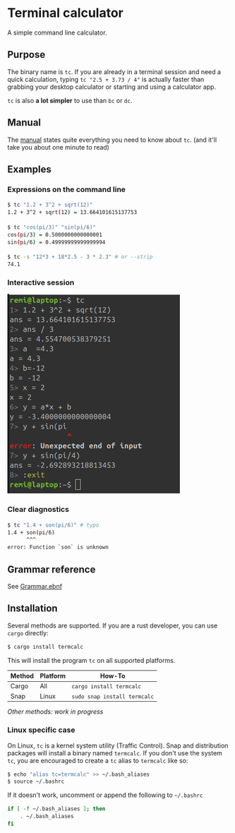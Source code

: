 # Terminal calculator

A simple command line calculator.

## Purpose

The binary name is `tc`.
If you are already in a terminal session and need a quick calculation,
typing `tc "2.5 + 3.73 / 4"` is actually faster than grabbing
your desktop calculator or starting and using a calculator app.

`tc` is also **a lot simpler** to use than `bc` or `dc`.

## Manual

The [manual](./doc/Manual.adoc) states quite everything you need to know about `tc`.
(and it'll take you about one minute to read)

## Examples

### Expressions on the command line

```sh
$ tc "1.2 + 3^2 + sqrt(12)"
1.2 + 3^2 + sqrt(12) = 13.664101615137753

$ tc "cos(pi/3)" "sin(pi/6)"
cos(pi/3) = 0.5000000000000001
sin(pi/6) = 0.49999999999999994

$ tc -s "12*3 + 18*2.5 - 3 * 2.3" # or --strip
74.1
```

### Interactive session

![an interactive session screenshot](./doc/interactive-session.png)

### Clear diagnostics

```sh
$ tc "1.4 + son(pi/6)" # typo
1.4 + son(pi/6)
      ^^^
error: Function `son` is unknown
```

## Grammar reference

See [Grammar.ebnf](./doc/Grammar.ebnf)


## Installation

Several methods are supported. If you are a rust developer, you can use `cargo` directly:

```sh
$ cargo install termcalc
```

This will install the program `tc` on all supported platforms.

| Method | Platform | How-To |
|-----|------|-----|
| Cargo | All | `cargo install termcalc` |
| Snap | Linux | `sudo snap install termcalc` |

_Other methods: work in progress_

### Linux specific case

On Linux, `tc` is a kernel system utility (Traffic Control).
Snap and distribution packages will install a binary named `termcalc`.
If you don't use the system `tc`, you are encouraged to create
a `tc` alias to `termcalc` like so:

```sh
$ echo "alias tc=termcalc" >> ~/.bash_aliases
$ source ~/.bashrc
```

If it doesn't work, uncomment or append the following to `~/.bashrc`

```sh
if [ -f ~/.bash_aliases ]; then
    . ~/.bash_aliases
fi
```
